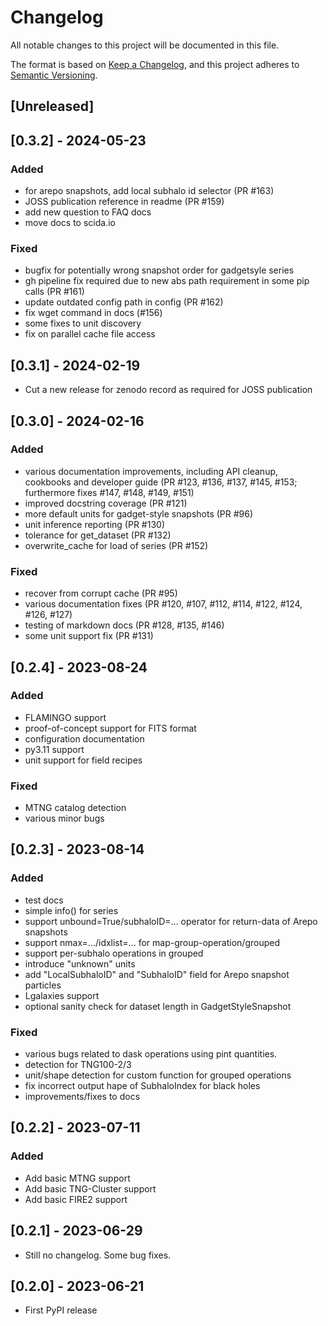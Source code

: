 # Changelog

All notable changes to this project will be documented in this file.

The format is based on [Keep a Changelog](https://keepachangelog.com/en/1.0.0/),
and this project adheres to [Semantic Versioning](https://semver.org/spec/v2.0.0.html).


## [Unreleased]


## [0.3.2] - 2024-05-23

### Added

- for arepo snapshots, add local subhalo id selector (PR #163)
- JOSS publication reference in readme (PR #159)
- add new question to FAQ docs
- move docs to scida.io

### Fixed

- bugfix for potentially wrong snapshot order for gadgetsyle series
- gh pipeline fix required due to new abs path requirement in some pip calls (PR #161)
- update outdated config path in config (PR #162)
- fix wget command in docs (#156)
- some fixes to unit discovery
- fix on parallel cache file access

## [0.3.1] - 2024-02-19

- Cut a new release for zenodo record as required for JOSS publication

## [0.3.0] - 2024-02-16

### Added

- various documentation improvements, including API cleanup, cookbooks and developer guide (PR #123, #136, #137, #145, #153; furthermore fixes #147, #148, #149, #151)
- improved docstring coverage (PR #121)
- more default units for gadget-style snapshots (PR #96)
- unit inference reporting (PR #130)
- tolerance for get_dataset (PR #132)
- overwrite_cache for load of series (PR #152)

### Fixed

- recover from corrupt cache (PR #95)
- various documentation fixes (PR #120, #107, #112, #114, #122, #124, #126, #127)
- testing of markdown docs (PR #128, #135, #146)
- some unit support fix (PR #131)


## [0.2.4] - 2023-08-24

### Added

- FLAMINGO support
- proof-of-concept support for FITS format
- configuration documentation
- py3.11 support
- unit support for field recipes

### Fixed

- MTNG catalog detection
- various minor bugs


## [0.2.3] - 2023-08-14

### Added
- test docs
- simple info() for series
- support unbound=True/subhaloID=... operator for return-data of Arepo snapshots
- support nmax=.../idxlist=... for map-group-operation/grouped
- support per-subhalo operations in grouped
- introduce "unknown" units
- add "LocalSubhaloID" and "SubhaloID" field for Arepo snapshot particles
- Lgalaxies support
- optional sanity check for dataset length in GadgetStyleSnapshot

### Fixed
- various bugs related to dask operations using pint quantities.
- detection for TNG100-2/3
- unit/shape detection for custom function for grouped operations
- fix incorrect output hape of SubhaloIndex for black holes
- improvements/fixes to docs

## [0.2.2] - 2023-07-11

### Added

- Add basic MTNG support
- Add basic TNG-Cluster support
- Add basic FIRE2 support

## [0.2.1] - 2023-06-29

- Still no changelog. Some bug fixes.

## [0.2.0] - 2023-06-21

- First PyPI release
